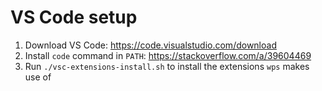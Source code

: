 # VS Code setup

1. Download VS Code: https://code.visualstudio.com/download
2. Install `code` command in `PATH`: https://stackoverflow.com/a/39604469
3. Run `./vsc-extensions-install.sh` to install the extensions `wps` makes use of
